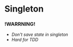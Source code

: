 <h1>Singleton</h1>

<h3>!WARRNING!</h3>
<ul>
<li><i>Don't save state in singleton</i></li>
<li><i>Hard for TDD</i></li>
</ul>